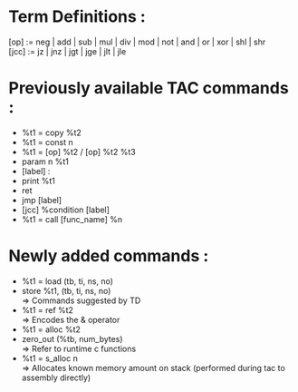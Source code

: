 # Term Definitions : 
[op] := neg | add | sub | mul | div | mod | not | and | or | xor | shl | shr  
[jcc] := jz | jnz | jgt | jge | jlt | jle

# Previously available TAC commands : 
- %t1 = copy %t2
- %t1 = const n
- %t1 = [op] %t2 / [op] %t2 %t3
- param n %t1
- [label] : 
- print %t1
- ret
- jmp [label]
- [jcc] %condition [label]
- %t1 = call [func_name] %n


# Newly added commands : 
- %t1 = load (tb, ti, ns, no)
- store %t1, (tb, ti, ns, no)  
=> Commands suggested by TD
- %t1 = ref %t2   
=> Encodes the & operator
- %t1 = alloc %t2
- zero_out (%tb, num_bytes)   
=> Refer to runtime c functions
- %t1 = s_alloc n   
=> Allocates known memory amount on stack (performed during tac to assembly directly)
